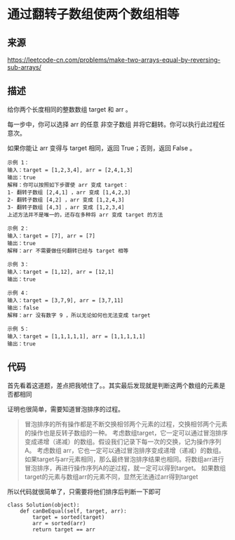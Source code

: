 # 通过翻转子数组使两个数组相等

## 来源

https://leetcode-cn.com/problems/make-two-arrays-equal-by-reversing-sub-arrays/

## 描述

给你两个长度相同的整数数组 target 和 arr 。

每一步中，你可以选择 arr 的任意 非空子数组 并将它翻转。你可以执行此过程任意次。

如果你能让 arr 变得与 target 相同，返回 True；否则，返回 False 。

```
示例 1：
输入：target = [1,2,3,4], arr = [2,4,1,3]
输出：true
解释：你可以按照如下步骤使 arr 变成 target：
1- 翻转子数组 [2,4,1] ，arr 变成 [1,4,2,3]
2- 翻转子数组 [4,2] ，arr 变成 [1,2,4,3]
3- 翻转子数组 [4,3] ，arr 变成 [1,2,3,4]
上述方法并不是唯一的，还存在多种将 arr 变成 target 的方法

示例 2：
输入：target = [7], arr = [7]
输出：true
解释：arr 不需要做任何翻转已经与 target 相等

示例 3：
输入：target = [1,12], arr = [12,1]
输出：true

示例 4：
输入：target = [3,7,9], arr = [3,7,11]
输出：false
解释：arr 没有数字 9 ，所以无论如何也无法变成 target

示例 5：
输入：target = [1,1,1,1,1], arr = [1,1,1,1,1]
输出：true
```

## 代码

首先看着这道题，差点把我唬住了。。其实最后发现就是判断这两个数组的元素是否都相同

证明也很简单，需要知道冒泡排序的过程。

>冒泡排序的所有操作都是不断交换相邻两个元素的过程，交换相邻两个元素的操作也是反转子数组的一种。
>考虑数组target，它一定可以通过冒泡排序变成递增（递减）的数组。假设我们记录下每一次的交换，记为操作序列A。
>考虑数组 arr，它也一定可以通过冒泡排序变成递增（递减）的数组。
>如果target与arr元素相同，那么最终冒泡排序结果也相同。将数组arr进行冒泡排序，再进行操作序列A的逆过程，就一定可以得到target。
>如果数组target的元素与数组arr的元素不同，显然无法通过arr得到target

所以代码就很简单了，只需要将他们排序后判断一下即可

```
class Solution(object):
    def canBeEqual(self, target, arr):
        target = sorted(target)
        arr = sorted(arr)
        return target == arr
```

